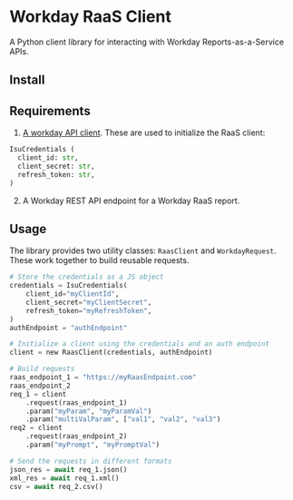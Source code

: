 # Workday RaaS Client

A Python client library for interacting with Workday Reports-as-a-Service APIs.

## Install


## Requirements

1. [A workday API client](https://doc.workday.com/reader/J1YvI9CYZUWl1U7_PSHyHA/qAugF2pRAGtECVLHKdMO_A).  These are used to initialize the RaaS client:
```py
IsuCredentials (
  client_id: str,
  client_secret: str,
  refresh_token: str,
)
```

2. A Workday REST API endpoint for a Workday RaaS report.

## Usage

The library provides two utility classes: `RaasClient` and `WorkdayRequest`.  These work together to build reusable requests.

```py
# Store the credentials as a JS object
credentials = IsuCredentials(
    client_id="myClientId",
    client_secret="myClientSecret",
    refresh_token="myRefreshToken",
)
authEndpoint = "authEndpoint"

# Initialize a client using the credentials and an auth endpoint
client = new RaasClient(credentials, authEndpoint)

# Build requests
raas_endpoint_1 = "https://myRaasEndpoint.com"
raas_endpoint_2
req_1 = client
    .request(raas_endpoint_1)
    .param("myParam", "myParamVal")
    .param("multiValParam", ["val1", "val2", "val3")
req2 = client
    .request(raas_endpoint_2)
    .param("myPrompt", "myPromptVal")

# Send the requests in different formats
json_res = await req_1.json()
xml_res = await req_1.xml()
csv = await req_2.csv()
```

